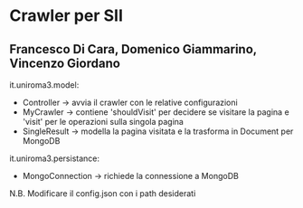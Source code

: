 # Crawler per SII
## Francesco Di Cara, Domenico Giammarino, Vincenzo Giordano

it.uniroma3.model:
- Controller -> avvia il crawler con le relative configurazioni
- MyCrawler -> contiene 'shouldVisit' per decidere se visitare la pagina e 'visit' per le operazioni sulla singola pagina
- SingleResult -> modella la pagina visitata e la trasforma in Document per MongoDB

it.uniroma3.persistance:
- MongoConnection -> richiede la connessione a MongoDB

N.B. Modificare il config.json con i path desiderati
